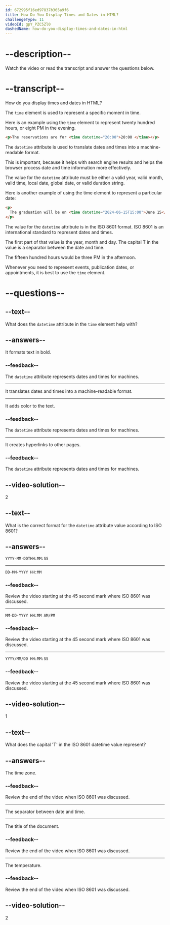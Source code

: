 ```yaml
---
id: 672995f16ed97837b365a9f6
title: How Do You Display Times and Dates in HTML?
challengeType: 11
videoId: gpY_PZC5Zl0
dashedName: how-do-you-display-times-and-dates-in-html
---
```


# --description--

Watch the video or read the transcript and answer the questions below.

# --transcript--

How do you display times and dates in HTML?

The `time` element is used to represent a specific moment in time.

Here is an example using the `time` element to represent twenty hundred hours, or eight PM in the evening.

```html
<p>The reservations are for <time datetime="20:00">20:00 </time></p>
```

The `datetime` attribute is used to translate dates and times into a machine-readable format.

This is important, because it helps with search engine results and helps the browser process date and time information more effectively.

The value for the `datetime` attribute must be either a valid year, valid month, valid time, local date, global date, or valid duration string.

Here is another example of using the time element to represent a particular date:

```html
<p>
  The graduation will be on <time datetime="2024-06-15T15:00">June 15</time>
</p>
```

The value for the `datetime` attribute is in the ISO 8601 format. ISO 8601 is an international standard to represent dates and times.

The first part of that value is the year, month and day. The capital T in the value is a separator between the date and time.

The fifteen hundred hours would be three PM in the afternoon.

Whenever you need to represent events, publication dates, or appointments, it is best to use the `time` element.

# --questions--

## --text--

What does the `datetime` attribute in the `time` element help with?

## --answers--

It formats text in bold. 

### --feedback--

The `datetime` attribute represents dates and times for machines.

---

It translates dates and times into a machine-readable format.

---

It adds color to the text.

### --feedback--

The `datetime` attribute represents dates and times for machines.

---

It creates hyperlinks to other pages.

### --feedback--

The `datetime` attribute represents dates and times for machines.

## --video-solution--

2

## --text--

What is the correct format for the `datetime` attribute value according to ISO 8601?

## --answers--

`YYYY-MM-DDTHH:MM:SS`

---

`DD-MM-YYYY HH:MM`

### --feedback--

Review the video starting at the 45 second mark where ISO 8601 was discussed.

---

`MM-DD-YYYY HH:MM AM/PM`

### --feedback--

Review the video starting at the 45 second mark where ISO 8601 was discussed.

---

`YYYY/MM/DD HH:MM:SS`

### --feedback--

Review the video starting at the 45 second mark where ISO 8601 was discussed.

## --video-solution--

1

## --text--

What does the capital 'T' in the ISO 8601 datetime value represent?

## --answers--

The time zone.

### --feedback--

Review the end of the video when ISO 8601 was discussed.

---

The separator between date and time.

---

The title of the document.

### --feedback--

Review the end of the video when ISO 8601 was discussed.

---

The temperature.

### --feedback--

Review the end of the video when ISO 8601 was discussed.

## --video-solution--

2
